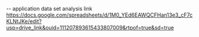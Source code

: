 -- application data set analysis link 
https://docs.google.com/spreadsheets/d/1M0_YEd6EAWQCFHan13e3_cF7cKLNtJKe/edit?usp=drive_link&ouid=111207893615433807009&rtpof=true&sd=true

